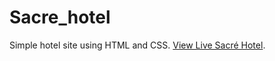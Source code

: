 # Sacre_hotel
Simple hotel site using HTML and CSS.
 [View Live Sacré Hotel](https://gerardinhoo.github.io/Sacre_hotel/).
